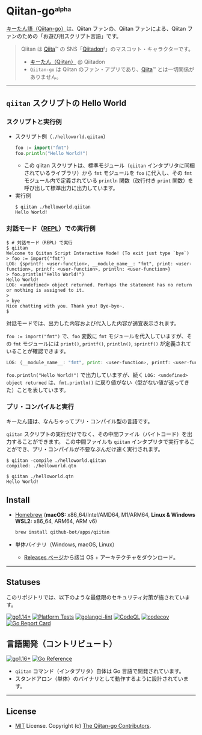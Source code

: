 <!-- markdownlint-disable MD041 -->
# Qiitan-go<sub><sup><sup>alpha</sup></sup></sub>

[キーたん語（Qiitan-go）](https://github.com/Qithub-BOT/Qiitan-go)は、Qiitan ファンの、Qiitan ファンによる、Qiitan ファンのための「お遊び用スクリプト言語」です。

> Qiitan は [Qiita](https://qiita.com/)™️ の SNS「[Qiitadon](https://qiitadon.com/)<sub><sup><sup>β</sup></sup></sub>」のマスコット・キャラクターです。
>
> - [キーたん（Qiitan）](https://github.com/increments/mastodon/blob/qiitadon/app/javascript/images/qiitadon-getting-started.png) @ Qiitadon
> - `Qiitan-go` は Qiitan のファン・アプリであり、[Qiita](https://qiita.com/)™️ とは一切関係がありません。

---

## `qiitan` スクリプトの Hello World

### スクリプトと実行例

- スクリプト例（`./helloworld.qiitan`）
    ```go
    foo := import("fmt")
    foo.println("Hello World!")
    ```
    - この qiitan スクリプトは、標準モジュール（`qiitan` インタプリタに同梱されているライブラリ）から `fmt` モジュールを `foo` に代入し、その `fmt` モジュール内で定義されている `println` 関数（改行付き `print` 関数）を呼び出して標準出力に出力しています。
- 実行例
    ```shellsession
    $ qiitan ./helloworld.qiitan
    Hello World!
    ```

### 対話モード（[REPL](https://ja.wikipedia.org/wiki/REPL)）での実行例

```shellsession
$ # 対話モード（REPL）で実行
$ qiitan
Welcome to Qiitan Script Interactive Mode! (To exit just type `bye`)
> foo := import("fmt")
LOG: {sprintf: <user-function>, __module_name__: "fmt", print: <user-function>, printf: <user-function>, println: <user-function>}
> foo.println("Hello World!")
Hello World!
LOG: <undefined> object returned. Perhaps the statement has no return or nothing is assigned to it.
>
> bye
Nice chatting with you. Thank you! Bye-bye~.
$
```

対話モードでは、出力した内容および代入した内容が適宜表示されます。

`foo := import("fmt")` で、`foo` 変数に `fmt` モジュールを代入していますが、その `fmt` モジュールには `print()`, `printf()`, `println()`, `sprintf()` が定義されていることが確認できます。

```go
LOG: {__module_name__: "fmt", print: <user-function>, printf: <user-function>, println: <user-function>, sprintf: <user-function>}
```

`foo.println("Hello World!")` で出力していますが、続く `LOG: <undefined> object returned` は、`fmt.println()` に戻り値がない（型がない値が返ってきた）ことを表しています。

### プリ・コンパイルと実行

キーたん語は、なんちゃってプリ・コンパイル型の言語です。

`qiitan` スクリプトの実行だけでなく、その中間ファイル（バイトコード）を出力することができます。
この中間ファイルも `qiitan` インタプリタで実行することができ、プリ・コンパイルが不要なぶんだけ速く実行されます。

```shellsession
$ qiitan -compile ./helloworld.qiitan
compiled: ./helloworld.qtn

$ qiitan ./helloworld.qtn
Hello World!
```

## Install

- [Homebrew](https://brew.sh/index_ja) (**macOS:** x86_64/Intel/AMD64, M1/ARM64, **Linux & Windows WSL2:** x86_64, ARM64, ARM v6)

    ```bash
    brew install qithub-bot/apps/qiitan
    ```
- 単体バイナリ（Windows, macOS, Linux）
    - [Releases ページ](https://github.com/Qithub-BOT/Qiitan-go/releases/latest)から該当 OS + アーキテクチャをダウンロード。

---

## Statuses

このリポジトリでは、以下のような最低限のセキュリティ対策が施されています。

[![go1.14+](https://github.com/Qithub-BOT/Qiitan-go/actions/workflows/go-versions.yml/badge.svg)](https://github.com/Qithub-BOT/Qiitan-go/actions/workflows/go-versions.yml "Unit Tests on Go 1.16, 17 and latest")
[![Platform Tests](https://github.com/Qithub-BOT/Qiitan-go/actions/workflows/platform-test.yml/badge.svg)](https://github.com/Qithub-BOT/Qiitan-go/actions/workflows/platform-test.yml "Test on Win, macOS, Linux")
[![golangci-lint](https://github.com/Qithub-BOT/Qiitan-go/actions/workflows/golangci-lint.yml/badge.svg)](https://github.com/Qithub-BOT/Qiitan-go/actions/workflows/golangci-lint.yml "Static Analysis")
[![CodeQL](https://github.com/Qithub-BOT/Qiitan-go/actions/workflows/codeQL-analysis.yml/badge.svg)](https://github.com/Qithub-BOT/Qiitan-go/actions/workflows/codeQL-analysis.yml "Vulnerability Scan")
[![codecov](https://codecov.io/gh/Qithub-BOT/Qiitan-go/branch/main/graph/badge.svg?token=uW30s2bK8M)](https://codecov.io/gh/Qithub-BOT/Qiitan-go "Code Coverage")
[![Go Report Card](https://goreportcard.com/badge/github.com/Qithub-BOT/Qiitan-go)](https://goreportcard.com/report/github.com/Qithub-BOT/Qiitan-go "Code Quality")

## 言語開発（コントリビュート）

[![go1.16+](https://img.shields.io/badge/Go-1.16+-blue?logo=go)](https://github.com/Qithub-BOT/Qiitan-go/actions/workflows/go-versions.yml "Supported versions")
[![Go Reference](https://pkg.go.dev/badge/github.com/Qithub-BOT/Qiitan-go.svg)](https://pkg.go.dev/github.com/Qithub-BOT/Qiitan-go)

- `qiitan` コマンド（インタプリタ）自体は Go 言語で開発されています。
- スタンドアロン（単体）のバイナリとして動作するように設計されています。

<!--
- キーたん語（`qiitan` 語）は [Tengo 言語](https://github.com/d5/tengo)を独自のモジュールで拡張したものです。
- `qiitan` スクリプトは `tengo` スクリプトの上位互換です。Tengo 言語で書かれた `tengo` スクリプトは `qiitan` インタープリタで実行できますが、`qiitan` スクリプトは Tengo のインタープリタでは実行できません。
-->

---

## License

- [MIT](https://github.com/Qithub-BOT/Qiitan-go/LICENSE) License. Copyright (c) [The Qiitan-go Contributors](https://github.com/Qithub-BOT/Qiitan-go/graphs/contributors).
